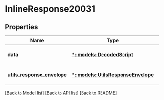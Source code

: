 # InlineResponse20031

## Properties
Name | Type | Description | Notes
------------ | ------------- | ------------- | -------------
**data** | [***::models::DecodedScript**](DecodedScript.md) |  | [optional] [default to null]
**utils_response_envelope** | [***::models::UtilsResponseEnvelope**](utils.ResponseEnvelope.md) |  | [optional] [default to null]

[[Back to Model list]](../README.md#documentation-for-models) [[Back to API list]](../README.md#documentation-for-api-endpoints) [[Back to README]](../README.md)


